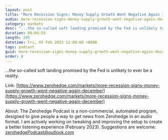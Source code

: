 ```yaml
---
layout: post
title: "More Recession Signs: Money Supply Growth Went Negative Again In December"
audio: more-recession-signs-money-supply-growth-went-negative-again-december-0
category: markets
desc: "...the so-called soft landing promised by the Fed is unlikely to ever be a reality."
duration: 00:04:55
length: 295
datetime: Fri, 03 Feb 2023 12:00:00 +0000
tags: podcast
guid: more-recession-signs-money-supply-growth-went-negative-again-december-0
order: 0
---
```

...the so-called soft landing promised by the Fed is unlikely to ever be a reality.

Link: [https://www.zerohedge.com/markets/more-recession-signs-money-supply-growth-went-negative-again-december](https://www.zerohedge.com/markets/more-recession-signs-money-supply-growth-went-negative-again-december)

About: The Zerohedge Podcast is a non-commercial, automated program, designed to give people a way to get news from Zerohedge in an audio format.  I am actively working on tweaking and improving the setup to create a better listening experience (February 2023).  Suggestions are welcome: [zerohedgePodcast@outlook.com](mailto:zerohedgePodcast@outlook.com)